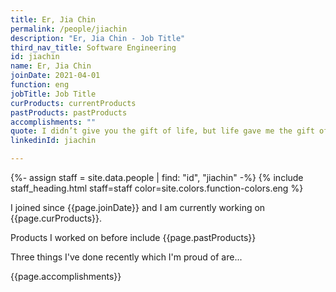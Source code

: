 ```yaml
---
title: Er, Jia Chin
permalink: /people/jiachin
description: "Er, Jia Chin - Job Title"
third_nav_title: Software Engineering
id: jiachin
name: Er, Jia Chin
joinDate: 2021-04-01
function: eng
jobTitle: Job Title
curProducts: currentProducts
pastProducts: pastProducts
accomplishments: ""
quote: I didn’t give you the gift of life, but life gave me the gift of you.
linkedinId: jiachin

---
```


{%- assign staff = site.data.people | find: "id", "jiachin" -%}
{% include staff_heading.html staff=staff color=site.colors.function-colors.eng %}

<p>I joined since {{page.joinDate}} and I am currently working on {{page.curProducts}}.</p>

<p>Products I worked on before include {{page.pastProducts}}</p>

<p>Three things I've done recently which I'm proud of are...</p>
{{page.accomplishments}}

